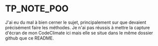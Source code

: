 # TP_NOTE_POO

J'ai eu du mal à bien cerner le sujet, principalement sur que devaient précisément faire les méthodes.
Je n'ai pas réussis à mettre la capture d'écran de mon CodeClimate ici mais elle se situe dans le même dossier github que ce README.

